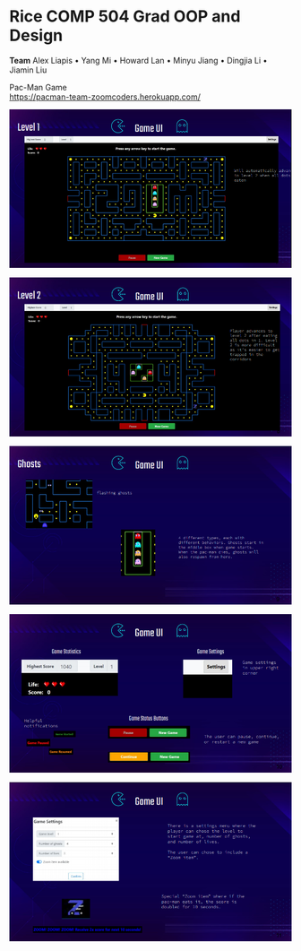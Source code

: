 # Rice COMP 504 Grad OOP and Design

**Team**
Alex Liapis • Yang Mi • Howard Lan • Minyu Jiang • Dingjia Li • Jiamin Liu  

Pac-Man Game
<br/>
https://pacman-team-zoomcoders.herokuapp.com/
<br/>  
 
<p><img src="Web Chat Application/images/chatapp1.png" width="600"></p>
  
<p><img src="Web Chat Application/images/chatapp2.png" width="600"></p>
  
<p><img src="Web Chat Application/images/chatapp3.png" width="600"></p>
   
<p><img src="Web Chat Application/images/chatapp4.png" width="600"></p>  
  
<p><img src="Web Chat Application/images/chatapp5.png" width="600"></p>  
